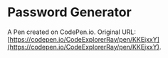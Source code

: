 # Password Generator

A Pen created on CodePen.io. Original URL: [https://codepen.io/CodeExplorerRay/pen/KKEjxxY](https://codepen.io/CodeExplorerRay/pen/KKEjxxY).

